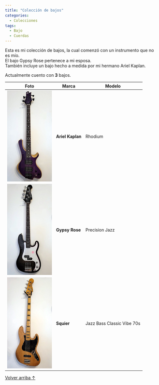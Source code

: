 ```yaml
---
title: "Colección de bajos"
categories:
  - Colecciones
tags:
  - Bajo
  - Cuerdas
---
```


Esta es mi colección de bajos, la cual comenzó con un instrumento que no es mío.  
El bajo Gypsy Rose pertenece a mi esposa.  
También incluye un bajo hecho a medida por mi hermano Ariel Kaplan.

Actualmente cuento con **3** bajos.

| Foto                                                            | Marca            | Modelo                     |
| --------------------------------------------------------------- | ---------------- | -------------------------- |
| ![Guitarra](/assets/images/coleccion-bajos/ak.jpg)              | **Ariel Kaplan** | Rhodium                    |
| ![Guitarra](/assets/images/coleccion-bajos/gypsy-rose.jpg)      | **Gypsy Rose**   | Precision Jazz             |
| ![Guitarra](/assets/images/coleccion-bajos/squier-jazzbass.jpg) | **Squier**       | Jazz Bass Classic Vibe 70s |

<a href="#líneas" class="back-to-top">Volver arriba ↑</a>
